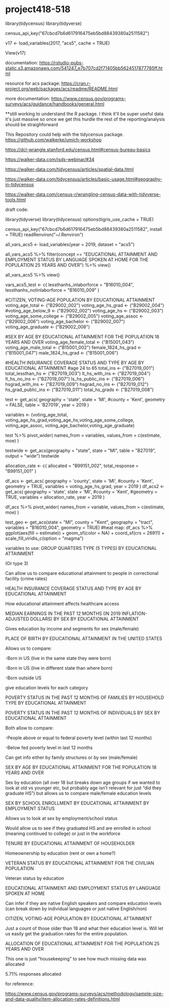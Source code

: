 # project418-518
library(tidycensus)
library(tidyverse)

census_api_key("67cbcd7b6d617916475eb5bd88439380a2511582")


v17 <- load_variables(2017, "acs5", cache = TRUE)

View(v17)


documentation:
https://rstudio-pubs-static.s3.amazonaws.com/541247_e7b707cd2f71405bb5624517877785ff.html

resource for acs package:
https://cran.r-project.org/web/packages/acs/readme/README.html

more documentation:
https://www.census.gov/programs-surveys/acs/guidance/handbooks/general.html

**still working to understand the R package. I think it'll be super useful data it's just massive so once we get this hurdle the rest of the reporting/analysis should be straighforward



This Repository could help with the tidycensus package. https://github.com/walkerke/umich-workshop

https://dcl-wrangle.stanford.edu/census.html#census-bureau-basics

https://walker-data.com/isds-webinar/#34

https://walker-data.com/tidycensus/articles/spatial-data.html

https://walker-data.com/tidycensus/articles/basic-usage.html#geography-in-tidycensus

https://walker-data.com/census-r/wrangling-census-data-with-tidyverse-tools.html

draft code:

library(tidyverse)
library(tidycensus)
options(tigris_use_cache = TRUE)

census_api_key("67cbcd7b6d617916475eb5bd88439380a2511582", install = TRUE)
readRenviron("~/.Renviron")

all_vars_acs5 <- 
    load_variables(year = 2019, dataset = "acs5")

all_vars_acs5 %>% 
  filter(concept == "EDUCATIONAL ATTAINMENT AND EMPLOYMENT STATUS BY LANGUAGE SPOKEN AT HOME FOR THE POPULATION 25 YEARS AND OVER") %>%
  view()

all_vars_acs5 %>% 
  view()

vars_acs5_test <-
  c(
    lessthanhs_inlaborforce = "B16010_004",
    lessthanhs_notinlaborforce = "B16010_009"
  )

#CITIZEN, VOTING-AGE POPULATION BY EDUCATIONAL ATTAINMENT
voting_age_total <- ("B29002_002")
voting_age_hs_grad <- ("B29002_004")
#voting_age_below_9 <- ("B29002_002")
voting_age_hs <- ("B29002_003")
voting_age_some_college <- ("B29002_005")
voting_age_assoc <- ("B29002_006")
voting_age_bachelor <- ("B29002_007")
voting_age_graduate <- ("B29002_008")

#SEX BY AGE BY EDUCATIONAL ATTAINMENT FOR THE POPULATION 18 YEARS AND OVER
voting_age_female_total <- ("B15001_043")
voting_age_male_total <- ("B15001_002")
female_1824_hs_grad <- ("B15001_047")
male_1824_hs_grad <- ("B15001_006")

#HEALTH INSURANCE COVERAGE STATUS AND TYPE BY AGE BY EDUCATIONAL ATTAINMENT 
#age 24 to 65
total_ins <- ("B27019_001")
total_lessthan_hs <- ("B27019_003")
lt_hs_with_ins <- ("B27019_004")
lt_hs_no_ins <- ("B27019_007")
ls_hs_public_ins <- ("B27019_006")
hsgrad_with_ins <- ("B27019_009")
hsgrad_no_ins <- ("B27019_012")
hs_grad_public_ins <- ("B27019_011")
total_hs_grads <- ("B27019_008")

test <-
  get_acs(
    geography = 'state',
    state = 'MI',
    #county = 'Kent',
    geometry = FALSE,
    table = 'B27019',
    year = 2019
  )

variables <- (voting_age_total, voting_age_hs_grad,voting_age_hs,voting_age_some_college, voting_age_assoc, 
              voting_age_bachelor,voting_age_graduate)

test %>% 
  pivot_wider(
    names_from = variables, 
    values_from = c(estimate, moe)
  )

testwide <- get_acs(geography = "state", state = "MI", table = "B27019", 
                    output = "wide")
testwide



allocation_rate <-
  c(
  allocated = "B99151_002",
  total_response = "B99151_001"
)

df_acs <-
  get_acs(
    geography = 'county',
    state = 'MI',
    #county = 'Kent',
    geometry = TRUE,
    variables = voting_age_hs_grad, 
    year = 2019
  )
df_acs2 <-
  get_acs(
    geography = 'state',
    state = 'MI',
    #county = 'Kent',
    #geometry = TRUE,
    variables = allocation_rate, 
    year = 2019
  )

df_acs %>% 
  pivot_wider(
    names_from = variable, 
    values_from = c(estimate, moe)
  )


test_geo <- get_acs(state = "MI", county = "Kent", geography = "tract", 
                  variables = "B16010_004", geometry = TRUE)
#heat map:
df_acs %>%
  ggplot(aes(fill = estimate)) + 
  geom_sf(color = NA) + 
  coord_sf(crs = 26911) + 
  scale_fill_viridis_c(option = "magma")
  
  
  




variables to use:
GROUP QUARTERS TYPE (5 TYPES) BY EDUCATIONAL ATTAINMENT

(Or type 3)

Can allow us to compare educational attainment to people in correctional facility (crime rates)





HEALTH INSURANCE COVERAGE STATUS AND TYPE BY AGE BY EDUCATIONAL ATTAINMENT

How educational attainment affects healthcare access





MEDIAN EARNINGS IN THE PAST 12 MONTHS (IN 2019 INFLATION-ADJUSTED DOLLARS) BY SEX BY EDUCATIONAL ATTAINMENT

Gives education by income and segments for sex (male/female)





PLACE OF BIRTH BY EDUCATIONAL ATTAINMENT IN THE UNITED STATES

Allows us to compare:

-Born in US (live in the same state they were born)

-Born in US (live in different state than where born)

-Born outside US

give education levels for each category



POVERTY STATUS IN THE PAST 12 MONTHS OF FAMILIES BY HOUSEHOLD TYPE BY EDUCATIONAL ATTAINMENT



POVERTY STATUS IN THE PAST 12 MONTHS OF INDIVIDUALS BY SEX BY EDUCATIONAL ATTAINMENT



Both allow to compare:

-People above or equal to federal poverty level (within last 12 months)

-Below fed poverty level in last 12 months

Can get info either by family structures or by sex (male/female)





SEX BY AGE BY EDUCATIONAL ATTAINMENT FOR THE POPULATION 18 YEARS AND OVER

Sex by education (all over 18 but breaks down age groups if we wanted to look at old vs younger etc, but probably age isn’t relevant for just “did they graduate HS”) but allows us to compare male/female education levels





SEX BY SCHOOL ENROLLMENT BY EDUCATIONAL ATTAINMENT BY EMPLOYMENT STATUS 

Allows us to look at sex by employment/school status

Would allow us to see if they graduated HS and are enrolled in school (meaning continued to college) or just in the workforce



TENURE BY EDUCATIONAL ATTAINMENT OF HOUSEHOLDER

Homeownership by education (rent or own a home?)



VETERAN STATUS BY EDUCATIONAL ATTAINMENT FOR THE CIVILIAN POPULATION

Veteran status by education



EDUCATIONAL ATTAINMENT AND EMPLOYMENT STATUS BY LANGUAGE SPOKEN AT HOME

Can infer if they are native English speakers and compare education levels (can break down by individual languages or just native English/non)



CITIZEN, VOTING-AGE POPULATION BY EDUCATIONAL ATTAINMENT

Just a count of those older than 18 and what their education level is. Will let us easily get the graduation rates for the entire population.





ALLOCATION OF EDUCATIONAL ATTAINMENT FOR THE POPULATION 25 YEARS AND OVER

This one is just "housekeeping" to see how much missing data was allocated

5.71% responses allocated

for reference:

https://www.census.gov/programs-surveys/acs/methodology/sample-size-and-data-quality/item-allocation-rates-definitions.html
  
